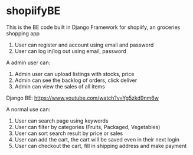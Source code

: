 # shopiifyBE


This is the BE code built in Django Framework for shopiify, an groceries shopping app

1. User can register and account using email and password 
2. User can log in/log out using email, password

A admin user can:
1. Admin user can upload listings with stocks, price 
2. Admin can see the backlog of orders, click deliver
3. Admin can view the sales of all items

Django BE: https://www.youtube.com/watch?v=Yg5zkd9nm6w

A normal use can:
1. User can search page using keywords
2. User can filter by categories (Fruits, Packaged, Vegetables)
3. User can sort search result by price or sales
4. User can add the cart, the cart will be saved even in their next login
5. User can checkout the cart, fill in shipping address and make payment
